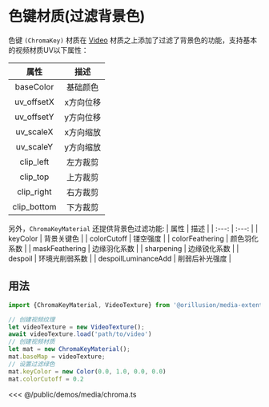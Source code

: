 # 色键材质(过滤背景色)
色键 `(ChromaKey)` 材质在 [Video](./video.md) 材质之上添加了过滤了背景色的功能，支持基本的视频材质UV以下属性：

| 属性 | 描述 |
| :---: | :---: |
| baseColor | 基础颜色 |
| uv_offsetX | x方向位移 |
| uv_offsetY | y方向位移 |
| uv_scaleX | x方向缩放 |
| uv_scaleY | y方向缩放 |
| clip_left | 左方裁剪 |
| clip_top | 上方裁剪 |
| clip_right | 右方裁剪 |
| clip_bottom | 下方裁剪 |

另外，`ChromaKeyMaterial` 还提供背景色过滤功能:
| 属性 | 描述 |
| :---: | :---: |
| keyColor | 背景关键色 |
| colorCutoff | 镂空强度 |
| colorFeathering | 颜色羽化系数 |
| maskFeathering | 边缘羽化系数 |
| sharpening | 边缘锐化系数 |
| despoil | 环境光削弱系数 |
| despoilLuminanceAdd | 削弱后补光强度 |

## 用法
```ts
import {ChromaKeyMaterial, VideoTexture} from '@orillusion/media-extention'

// 创建视频纹理
let videoTexture = new VideoTexture();
await videoTexture.load('path/to/video')
// 创建视频材质
let mat = new ChromaKeyMaterial();
mat.baseMap = videoTexture;
// 设置过滤绿色
mat.keyColor = new Color(0.0, 1.0, 0.0, 0.0)
mat.colorCutoff = 0.2
```

<Demo :height="300" src="/demos/media/chroma.ts"></Demo>

<<< @/public/demos/media/chroma.ts
